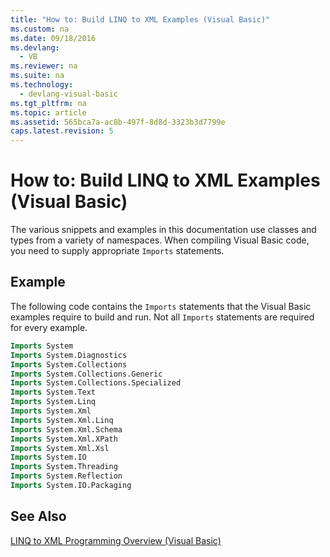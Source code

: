```yaml
---
title: "How to: Build LINQ to XML Examples (Visual Basic)"
ms.custom: na
ms.date: 09/18/2016
ms.devlang: 
  - VB
ms.reviewer: na
ms.suite: na
ms.technology: 
  - devlang-visual-basic
ms.tgt_pltfrm: na
ms.topic: article
ms.assetid: 565bca7a-ac8b-497f-8d8d-3323b3d7799e
caps.latest.revision: 5
---
```

# How to: Build LINQ to XML Examples (Visual Basic)
The various snippets and examples in this documentation use classes and types from a variety of namespaces. When compiling Visual Basic code, you need to supply appropriate `Imports` statements.  
  
## Example  
 The following code contains the `Imports` statements that the Visual Basic examples require to build and run. Not all `Imports` statements are required for every example.  
  
```vb  
Imports System  
Imports System.Diagnostics  
Imports System.Collections  
Imports System.Collections.Generic  
Imports System.Collections.Specialized  
Imports System.Text  
Imports System.Linq  
Imports System.Xml  
Imports System.Xml.Linq  
Imports System.Xml.Schema  
Imports System.Xml.XPath  
Imports System.Xml.Xsl  
Imports System.IO  
Imports System.Threading  
Imports System.Reflection  
Imports System.IO.Packaging  
```  
  
## See Also  
 [LINQ to XML Programming Overview (Visual Basic)](../vs140/LINQ-to-XML-Programming-Overview--Visual-Basic-.md)